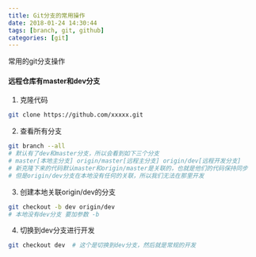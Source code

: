 ```yaml
---
title: Git分支的常用操作
date: 2018-01-24 14:30:44
tags: [branch, git, github]
categories: [git]
---
```


常用的git分支操作

#### 远程仓库有master和dev分支

1. 克隆代码

```bash
git clone https://github.com/xxxxx.git  
```

2. 查看所有分支

```bash
git branch --all
# 默认有了dev和master分支，所以会看到如下三个分支
# master[本地主分支] origin/master[远程主分支] origin/dev[远程开发分支]
# 新克隆下来的代码默认master和origin/master是关联的，也就是他们的代码保持同步
# 但是origin/dev分支在本地没有任何的关联，所以我们无法在那里开发
```

3. 创建本地关联origin/dev的分支

```bash
git checkout -b dev origin/dev  
# 本地没有dev分支 要加参数 -b
```

4. 切换到dev分支进行开发

```bash
git checkout dev  # 这个是切换到dev分支，然后就是常规的开发
```
<!-- more -->